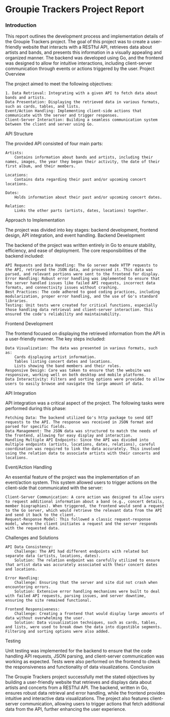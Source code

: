 
# Groupie Trackers Project Report
### Introduction

This report outlines the development process and implementation details of the Groupie Trackers project. The goal of this project was to create a user-friendly website that interacts with a RESTful API, retrieves data about artists and bands, and presents this information in a visually appealing and organized manner. The backend was developed using Go, and the frontend was designed to allow for intuitive interactions, including client-server communication through events or actions triggered by the user.
Project Overview

The project aimed to meet the following objectives:

    1. Data Retrieval: Integrating with a given API to fetch data about bands and artists.
    Data Presentation: Displaying the retrieved data in various formats, such as cards, tables, and lists.
    Event/Action Handling: Implementing client-side actions that communicate with the server and trigger responses.
    Client-Server Interaction: Building a seamless communication system between the client and server using Go.

API Structure

The provided API consisted of four main parts:

    Artists:
        Contains information about bands and artists, including their names, images, the year they began their activity, the date of their first album, and their members.

    Locations:
        Contains data regarding their past and/or upcoming concert locations.

    Dates:
        Holds information about their past and/or upcoming concert dates.

    Relation:
        Links the other parts (artists, dates, locations) together.

Approach to Implementation

The project was divided into key stages: backend development, frontend design, API integration, and event handling.
Backend Development

The backend of the project was written entirely in Go to ensure stability, efficiency, and ease of deployment. The core responsibilities of the backend included:

    API Requests and Data Handling: The Go server made HTTP requests to the API, retrieved the JSON data, and processed it. This data was parsed, and relevant portions were sent to the frontend for display.
    Error Handling: Robust error handling was implemented to ensure that the server handled issues like failed API requests, incorrect data formats, and connectivity issues without crashing.
    Best Practices: The code adhered to good coding practices, including modularization, proper error handling, and the use of Go's standard libraries.
    Testing: Unit tests were created for critical functions, especially those handling data retrieval and client-server interaction. This ensured the code's reliability and maintainability.

Frontend Development

The frontend focused on displaying the retrieved information from the API in a user-friendly manner. The key steps included:

    Data Visualization: The data was presented in various formats, such as:
        Cards displaying artist information.
        Tables listing concert dates and locations.
        Lists showing the band members and their roles.
    Responsive Design: Care was taken to ensure that the website was responsive, working well on both desktop and mobile platforms.
    Data Interactivity: Filters and sorting options were provided to allow users to easily browse and navigate the large amount of data.

API Integration

API integration was a critical aspect of the project. The following tasks were performed during this phase:

    Fetching Data: The backend utilized Go's http package to send GET requests to the API. The response was received in JSON format and parsed for specific fields.
    Data Management: The JSON data was structured to match the needs of the frontend, allowing for easy display and interaction.
    Handling Multiple API Endpoints: Since the API was divided into multiple endpoints (artists, locations, dates, relations), careful coordination was required to link the data accurately. This involved using the relation data to associate artists with their concerts and locations.

Event/Action Handling

An essential feature of the project was the implementation of an event/action system. This system allowed users to trigger actions on the client-side that communicated with the server:

    Client-Server Communication: A core action was designed to allow users to request additional information about a band (e.g., concert details, member biographies). When triggered, the frontend would send a request to the Go server, which would retrieve the relevant data from the API and send it back to the client.
    Request-Response Model: This followed a classic request-response model, where the client initiates a request and the server responds with the requested data.

Challenges and Solutions

    API Data Consistency:
        Challenge: The API had different endpoints with related but separate data (artists, locations, dates).
        Solution: The relation endpoint was carefully utilized to ensure that artist data was accurately associated with their concert dates and locations.

    Error Handling:
        Challenge: Ensuring that the server and site did not crash when encountering errors.
        Solution: Extensive error handling mechanisms were built to deal with failed API requests, parsing issues, and server downtime, ensuring the site remained functional.

    Frontend Responsiveness:
        Challenge: Creating a frontend that would display large amounts of data without overwhelming the user.
        Solution: Data visualization techniques, such as cards, tables, and lists, were used to break down the data into digestible segments. Filtering and sorting options were also added.

Testing

Unit testing was implemented for the backend to ensure that the code handling API requests, JSON parsing, and client-server communication was working as expected. Tests were also performed on the frontend to check the responsiveness and functionality of data visualizations.
Conclusion

The Groupie Trackers project successfully met the stated objectives by building a user-friendly website that retrieves and displays data about artists and concerts from a RESTful API. The backend, written in Go, ensures robust data retrieval and error handling, while the frontend provides intuitive and interactive data visualizations. The project also features client-server communication, allowing users to trigger actions that fetch additional data from the API, further enhancing the user experience.